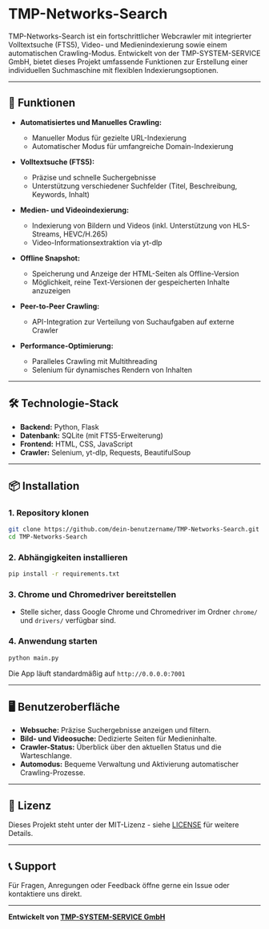 # TMP-Networks-Search

TMP-Networks-Search ist ein fortschrittlicher Webcrawler mit integrierter Volltextsuche (FTS5), Video- und Medienindexierung sowie einem automatischen Crawling-Modus. Entwickelt von der TMP-SYSTEM-SERVICE GmbH, bietet dieses Projekt umfassende Funktionen zur Erstellung einer individuellen Suchmaschine mit flexiblen Indexierungsoptionen.

---

## 🚀 Funktionen

- **Automatisiertes und Manuelles Crawling:**
  - Manueller Modus für gezielte URL-Indexierung
  - Automatischer Modus für umfangreiche Domain-Indexierung

- **Volltextsuche (FTS5):**
  - Präzise und schnelle Suchergebnisse
  - Unterstützung verschiedener Suchfelder (Titel, Beschreibung, Keywords, Inhalt)

- **Medien- und Videoindexierung:**
  - Indexierung von Bildern und Videos (inkl. Unterstützung von HLS-Streams, HEVC/H.265)
  - Video-Informationsextraktion via yt-dlp

- **Offline Snapshot:**
  - Speicherung und Anzeige der HTML-Seiten als Offline-Version
  - Möglichkeit, reine Text-Versionen der gespeicherten Inhalte anzuzeigen

- **Peer-to-Peer Crawling:**
  - API-Integration zur Verteilung von Suchaufgaben auf externe Crawler

- **Performance-Optimierung:**
  - Paralleles Crawling mit Multithreading
  - Selenium für dynamisches Rendern von Inhalten

---

## 🛠️ Technologie-Stack

- **Backend:** Python, Flask
- **Datenbank:** SQLite (mit FTS5-Erweiterung)
- **Frontend:** HTML, CSS, JavaScript
- **Crawler:** Selenium, yt-dlp, Requests, BeautifulSoup

---

## 📦 Installation

### 1. Repository klonen
```bash
git clone https://github.com/dein-benutzername/TMP-Networks-Search.git
cd TMP-Networks-Search
```

### 2. Abhängigkeiten installieren
```bash
pip install -r requirements.txt
```

### 3. Chrome und Chromedriver bereitstellen
- Stelle sicher, dass Google Chrome und Chromedriver im Ordner `chrome/` und `drivers/` verfügbar sind.

### 4. Anwendung starten
```bash
python main.py
```
Die App läuft standardmäßig auf `http://0.0.0.0:7001`

---

## 🖥️ Benutzeroberfläche
- **Websuche:** Präzise Suchergebnisse anzeigen und filtern.
- **Bild- und Videosuche:** Dedizierte Seiten für Medieninhalte.
- **Crawler-Status:** Überblick über den aktuellen Status und die Warteschlange.
- **Automodus:** Bequeme Verwaltung und Aktivierung automatischer Crawling-Prozesse.

---

## 📜 Lizenz
Dieses Projekt steht unter der MIT-Lizenz - siehe [LICENSE](LICENSE) für weitere Details.

---

## 📞 Support
Für Fragen, Anregungen oder Feedback öffne gerne ein Issue oder kontaktiere uns direkt.

---

**Entwickelt von [TMP-SYSTEM-SERVICE GmbH](https://www.tmp-networks.de)**

